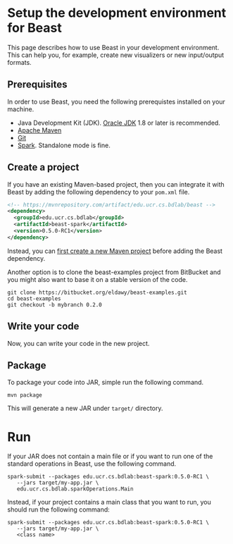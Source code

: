 # Setup the development environment for Beast

This page describes how to use Beast in your development environment.
This can help you, for example, create new visualizers or new input/output formats.

## Prerequisites

In order to use Beast, you need the following prerequistes installed on your machine.

* Java Development Kit (JDK). [Oracle JDK](https://www.oracle.com/technetwork/java/javase/downloads/index.html) 1.8 or later is recommended.
* [Apache Maven](https://maven.apache.org/)
* [Git](https://git-scm.com/)
* [Spark](https://spark.apache.org). Standalone mode is fine.

## Create a project

If you have an existing Maven-based project, then you can integrate it with Beast by
adding the following dependency to your `pom.xml` file.
```xml
<!-- https://mvnrepository.com/artifact/edu.ucr.cs.bdlab/beast -->
<dependency>
  <groupId>edu.ucr.cs.bdlab</groupId>
  <artifactId>beast-spark</artifactId>
  <version>0.5.0-RC1</version>
</dependency>
```
Instead, you can [first create a new Maven project](https://maven.apache.org/guides/getting-started/index.html#How_do_I_make_my_first_Maven_project)
before adding the Beast dependency.

Another option is to clone the beast-examples project from BitBucket and
you might also want to base it on a stable version of the code.
```shell
git clone https://bitbucket.org/eldawy/beast-examples.git
cd beast-examples
git checkout -b mybranch 0.2.0
```
## Write your code

Now, you can write your code in the new project.

## Package

To package your code into JAR, simple run the following command.

    mvn package

This will generate a new JAR under `target/` directory.

# Run

If your JAR does not contain a main file or if you want to run one of the standard
operations in Beast, use the following command.
```shell script
spark-submit --packages edu.ucr.cs.bdlab:beast-spark:0.5.0-RC1 \
   --jars target/my-app.jar \
   edu.ucr.cs.bdlab.sparkOperations.Main
```
Instead, if your project contains a main class that you want to run, you should run the following command:
```shell script
spark-submit --packages edu.ucr.cs.bdlab:beast-spark:0.5.0-RC1 \
   --jars target/my-app.jar \
   <class name>
```